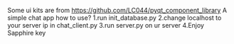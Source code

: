 Some ui kits are from https://github.com/LC044/pyqt_component_library
A simple chat app
how to use?
1.run init_database.py
2.change localhost to your server ip in chat_client.py
3.run server.py on ur server
4.Enjoy Sapphire key
